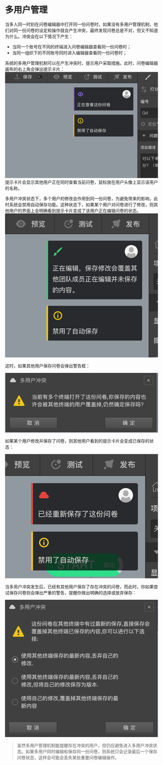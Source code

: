# 多用户管理

当多人同一时刻在问卷编辑器中打开同一份问卷时，如果没有多用户管理机制，他们对同一份问卷的设定和操作就会产生冲突，最终发现问卷总是不对，但又不知道为什么。冲突会在以下情况下产生：
+ 当同一个账号在不同的终端进入问卷编辑器查看同一份问卷时；
+ 当同一组织下的不同账号同时进入编辑器查看同一份问卷时；

系统的多用户管理机制可以在产生冲突时，提示用户采取措施。此时，问卷编辑器画布的右上角会弹出提示卡片：
<img src='./images/conflict.png'>
提示卡片会显示其他用户正在同时查看当前问卷，鼠标放在用户头像上显示该用户的名称。

多用户冲突状态下，多个用户的修改会作用到同一份问卷，为避免带来的影响，此时系统会禁用自动保存功能。这种状态下，如果某个用户对问卷进行了修改，则其他用户的界面上会明确看到提示卡片变成了该用户正在编辑问卷的状态。
<img src='./images/conflict-editing.png'>

这时，如果其他用户保存问卷会弹出警告框：

<img src='./images/conflict-warn-save.png'>


如果某个用户修改并保存了问卷，则其他用户看到的提示卡片会变成已保存的状态：

<img src='./images/conflict-saved.png'>

当多用户冲突发生后，已经有其他用户保存了存在冲突的问卷，而此时，你如果尝试保存问卷则会弹出严重的警告，提醒你做出明确的选择或放弃保存：

<img src='./images/conflict-danger-save.png'>


> 虽然多用户管理机制能提醒存在冲突的用户，但仍应避免进入多用户冲突状态。如果多用户同时编辑和保存同一份问卷，则系统只会记录最后一个保存问卷状态，这样会可能会丢失某些重要问卷编辑操作。







